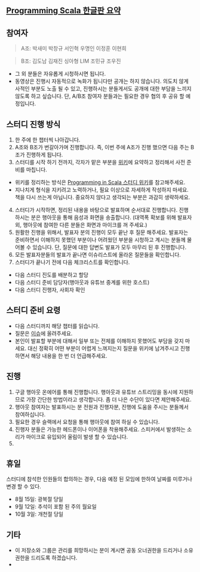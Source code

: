 
## [Programming Scala 한글판 요약](https://github.com/FlyScala/ProgrammingScala/wiki)

## 참여자
> A조: 박새미 박창규 서인혁 우명인 이정훈 이현희

> B조: 김도남 김재진 싱아형 LIM 조민규 조우진

* 그 외 분들은 자유롭게 시청하시면 됩니다.
* 동영상은 진행시 자동적으로 녹화가 됩니다만 공개는 하지 않습니다. 의도치 않게 사적인 부분도 노출 될 수 있고, 진행하시는 분들게서도 공개에 대한 부담을 느끼지 않도록 하고 싶습니다. 단, A/B조 참여자 분들과는 필요한 경우 협의 후 공유 할 예정입니다.

## 스터디 진행 방식
1. 한 주에 한 챕터씩 나아갑니다.
2. A조와 B조가 번갈아가며 진행합니다. 즉, 이번 주에 A조가 진행 했으면 다음 주는 B조가 진행하게 됩니다.
3. 스터디를 시작 하기 전까지, 각자가 맡은 부분을 [위키](https://github.com/FlyScala/ProgrammingScala/wiki)에 요약하고 정리해서 사전 준비를 마칩니다.
 * 위키를 정리하는 방식은 [Programming in Scala 스터디 위키](https://github.com/codeport/scala/wiki/Programming-in-scala)를 참고해주세요.
 * 지나치게 형식을 지키려고 노력하거나, 필요 이상으로 자세하게 작성하지 마세요. 책을 다시 쓰는게 아닙니다. 중요하지 않다고 생각되는 부분은 과감히 생략하세요.
4. 스터디가 시작하면, 정리된 내용을 바탕으로 발표하며 순서대로 진행합니다. 진행 하시는 분은 행아웃을 통해 음성과 화면을 송출합니다. (대역폭 확보를 위해 발표자 외, 행아웃에 참여한 다른 분들은 화면과 마이크를 꺼 주세요.)
5. 원활한 진행을 위해서, 발표자 분의 진행이 모두 끝난 후 질문 해주세요. 발표자는 준비하면서 이해하지 못했던 부분이나 어려웠던 부분을 시청하고 계시는 분들께 물어볼 수 있습니다. 단, 질문에 대한 답변도 발표가 모두 마무리 된 후 진행합니다.
6. 모든 발표자분들의 발표가 끝나면 이슈리스트에 올라온 질문들을 확인합니다.
7. 스터디가 끝나기 전에 다음 체크리스트를 확인합니다.
 * 다음 스터디 진도를 배분하고 할당
 * 다음 스터디 준비 담당자(행아웃과 유튜브 중계를 위한 호스트)
 * 다음 스터디 진행자, 사회자 확인

## 스터디 준비 요령
* 다음 스터디까지 해당 챕터를 읽습니다.
* 질문은 [이슈](https://github.com/FlyScala/ProgrammingScala/issues)에 올려주세요. 
* 본인이 발표할 부분에 대해서 일부 또는 전체를 이해하지 못했어도 부담을 갖지 마세요. 대신 정확히 어떤 부분이 어렵게 느껴지는지 질문을 위키에 남겨주시고 진행하면서 해당 내용을 한 번 더 언급해주세요.


## 진행 
1. 구글 행아웃 온에어를 통해 진행합니다. 행아웃과 유튜브 스트리밍을 동시에 지원하므로 가장 간단한 방법이라고 생각합니다. 좀 더 나은 수단이 있다면 제안해주세요.
2. 행아웃 참여자는 발표하시는 분 전원과 진행자분, 진행에 도움을 주시는 분들께서 참여하십니다.
3. 필요한 경우 슬랙에서 요청을 통해 행아웃에 참여 하실 수 있습니다.
4. 진행자 분들은 가능한 헤드폰이나 이어폰을 착용해주세요. 스피커에서 발생하는 소리가 마이크로 유입되어 울림이 발생 할 수 있습니다.
5. 

## 휴일
스터디에 참석한 인원들의 합의하는 경우, 다음 예정 된 모임에 한하여 날짜를 미루거나 변경 할 수 있다.

* 8월 15일: 광복절 당일
* 9월 12일: 추석이 포함 된 주의 월요일
* 10월 3일: 개천절 당일

## 기타
* 이 저장소와 그룹은 관리를 희망하시는 분이 계시면 공동 오너권한을 드리거나 소유권한을 드리도록 하겠습니다.
* 
